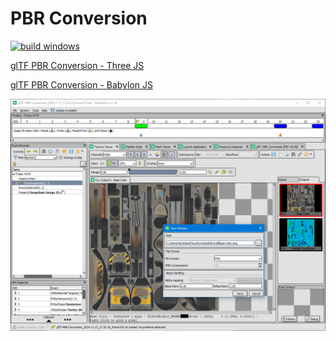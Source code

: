# PBR Conversion  

[![build windows](https://github.com/HanetakaChou/glTF-PBR-Conversion/actions/workflows/build-windows.yml/badge.svg)](https://github.com/HanetakaChou/glTF-PBR-Conversion/actions/workflows/build-windows.yml)  

[glTF PBR Conversion - Three JS](https://github.com/KhronosGroup/glTF/tree/main/extensions/2.0/Archived/KHR_materials_pbrSpecularGlossiness/examples/convert-between-workflows)  

[glTF PBR Conversion - Babylon JS](https://github.com/KhronosGroup/glTF/tree/main/extensions/2.0/Archived/KHR_materials_pbrSpecularGlossiness/examples/convert-between-workflows-bjs)  

![](README.png)  
